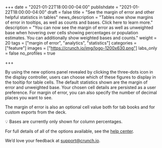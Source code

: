 +++
date = "2021-01-22T18:00:00-04:00"
publishdate = "2021-01-22T18:00:00-04:00"
draft = false
title = "See the margin of error and other helpful statistics in tables"
news_description = "Tables now show margins of error in tooltips, as well as counts and bases. Click here to learn more."
description = "You can now see the margin of error as well as unweighted base when hovering over cells showing percentages or population estimates. You can additionally show weighted bases and counts."
weight = 20
tags = ["margin of error", "analytics", "statistics"]
categories = ["feature"]
images = ["https://crunch.io/img/logo-1200x630.png"]
labs_only = false
no_profiles = true

+++

By using the new options panel revealed by clicking the three-dots icon in the display controller, users can choose which of these figures to display in the tooltip for table cells. The default statistics shown are the margin of error and unweighted base. Your chosen cell details are persisted as a user preference. For margin of error, you can also specify the number of decimal places you want to see.

The margin of error is also an optional cell value both for tab books and for custom exports from the deck.

:bulb: Bases are currently only shown for column percentages.

For full details of all of the options available, see the [help center](https://help.crunch.io/hc/en-us/articles/360040932251-Customizing-a-Table-or-Graph#more-options).

We’d love your feedback at [support@crunch.io](mailto:support@crunch.io).
